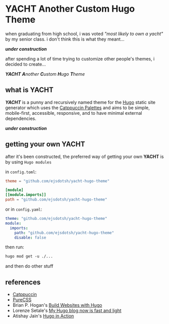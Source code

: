 # YACHT Another Custom Hugo Theme

when graduating from high school, i was voted *"most likely to own a yacht"* by my senior class. i don't think this is
what they meant...

***under construction***

after spending a lot of time trying to customize other people's themes, i decided to create...

***YACHT** **A**nother **C**ustom **H**ugo **T**heme*

## what is YACHT

***YACHT*** is a punny and recursively named theme for the [Hugo][1] static site generator which uses the
[Catppuccin Palettes][2] and aims to be simple, mobile-first, accessible, responsive, and to have minimal
external dependencies.

***under construction***

## getting your own YACHT

after it's been constructed, the preferred way of getting your own **YACHT** is by using `Hugo modules`

in `config.toml`:

```toml
theme = "github.com/ejsdotsh/yacht-hugo-theme"

[module]
[[module.imports]]
path = "github.com/ejsdotsh/yacht-hugo-theme"
```

or in `config.yaml`:

```yaml
theme: "github.com/ejsdotsh/yacht-hugo-theme"
module:
  imports:
    path: "github.com/ejsdotsh/yacht-hugo-theme"
    disable: false
```

then run:

```txt
hugo mod get -u ./...
```

and then do other stuff

## references

- [Catppuccin](https://github.com/catppuccin/catppuccin)
- [PureCSS](https://purecss.io)
- Brian P. Hogan's [Build Websites with Hugo](https://pragprog.com/titles/bhhugo/build-websites-with-hugo)
- Lorenze Setale's [My Hugo blog now is fast and light](https://blog.setale.me/2022/01/31/My-Hugo-blog-now-is-fast-and-light/)
- Atishay Jain's [Hugo in Action](https://www.manning.com/books/hugo-in-action)

[1]: <https://gohugo.io> "Hugo"
[2]: <https://github.com/catppuccin/palette> "Catppuccin Palettes"
